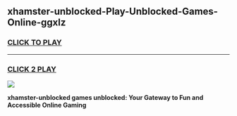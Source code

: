 
## xhamster-unblocked-Play-Unblocked-Games-Online-ggxlz
<h3>
<a href="https://premium76.site?title=xhamster-unblocked&ref=25A">CLICK TO PLAY</a></h3>
<hr>

<h3>
<a href="https://premium76.site?title=xhamster-unblocked&ref=25A">CLICK 2 PLAY</a>
  
</h3>

<a href="https://premium76.site?title=xhamster-unblocked&ref=25A"><img src="https://clearcache.store/games.png"></a>


**xhamster-unblocked games unblocked: Your Gateway to Fun and Accessible Online Gaming**
